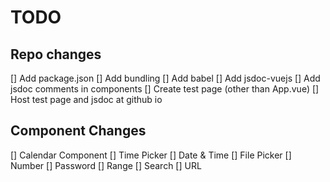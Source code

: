 # TODO

## Repo changes
[] Add package.json
[] Add bundling
[] Add babel
[] Add jsdoc-vuejs
[] Add jsdoc comments in components
[] Create test page (other than App.vue)
[] Host test page and jsdoc at github io

## Component Changes
[] Calendar Component
[] Time Picker
[] Date & Time
[] File Picker
[] Number
[] Password
[] Range
[] Search
[] URL
